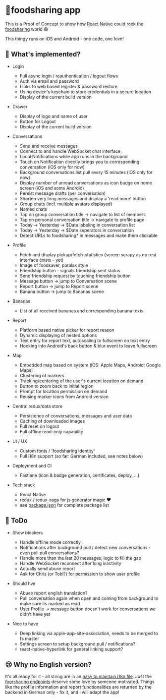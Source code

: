 # 🍴foodsharing app

This is a Proof of Concept to show how [React Native](https://github.com/facebook/react-native) could rock the [foodsharing](https://foodsharing.network) world :smile:

This thingy runs on iOS and Android - one code, one love!


## 🎉 What's implemented?

* Login
  * Full async login / reauthentication / logout flows
  * Auth via email and password
  * Links to web based register & password restore
  * Using device's keychain to store credentials in a secure location
  * Display of the current build version

* Drawer
  * Display of logo and name of user
  * Button for Logout
  * Display of the current build version

* Conversations
  * Send and receive messages
  * Connect to and handle WebSocket chat interface
  * Local Notifications while app runs in the background
  * Touch on Notification directly brings you to corresponding conversation (iOS only for now)
  * Background conversations list pull every 15 minutes (iOS only for now)
  * Display number of unread conversations as icon badge on home screen (iOS and some Android)
  * Persist message drafts (per conversation)
  * Shorten very long messages and display a 'read more' button
  * Group chats (incl. multiple avatars displayed)
  * Named chats
  * Tap on group conversation title -> navigate to list of members
  * Tap on personal conversation title -> navigate to profile page
  * Today -> Yesterday -> $Date labeling in conversation list
  * Today -> Yesterday -> $Date seperators in conversation
  * Detect URLs to foodsharing* in messages and make them clickable

* Profile
  * Fetch and display pickup/fetch-statistics (screen scrapy as no rest interface exists - yet)
  * Image of foodsaver, paralax style
  * Friendship button - signals friendship sent status
  * Send friendship request by touching friendship button
  * Message button -> jump to Conversation scene
  * Report button -> jump to Report scene
  * Banana button -> jump to Bananas scene

* Bananas
  * List of all received bananas and corresponding banana texts

* Report
  * Platform based native picker for report reason
  * Dynamic displaying of nested options
  * Text entry for report text, autoscaling to fullscreen on text entry
  * Hooking into Android's back button & blur event to leave fullscreen

* Map
  * Embedded map based on system (iOS: Apple Maps, Android: Google Maps)
  * Clustering of markers
  * Tracking/centering of the user's current location on demand
  * Button to zoom back to initial region
  * Prompt for location permission on demand
  * Reusing marker icons from Android version

* Central redux/data store
  * Persistence of conversations, messages and user data
  * Caching of downloaded images
  * Full reset on logout
  * Full offline read-only capability

* UI / UX
  * Custom fonts / 'foodsharing identity'
  * Full i18n support (so far: German included, see notes below)

* Deployment and CI
  * Fastlane (icon & badge generation, certificates, deploy, ...)

* Tech stack
  * React Native
  * redux / redux-saga for js generator magic :heart:
  * see [package.json](https://github.com/rastapasta/foodsharing/blob/master/package.json) for complete package list

## 🤔 ToDo

* Show blockers
  * Handle offline mode correctly
  * Notifications after background pull / detect new conversations - even pull pull conversations?
  * Handle more than the last 20 messages, logic to fill the gap
  * Handle WebSocket reconnect after long inactivity
  * Actually send abuse report
  * Ask for Chris (or Tobi?) for permission to show user profile

* Should hve
  * Abuse report english translation?
  * Pull conversation again when open and coming from background to make sure its marked as read
  * User Profile -> message button doesn't work for conversations we didn't have yet

* Nice to have
  * Deep linking via apple-app-site-association, needs to be merged to fs master
  * Settings screen to setup background pull / notifications?
  * react-native-hyperlink for general linking support?

## 😢 Why no English version?

It's all ready for it - all string are in an [easy to maintain i18n file](https://github.com/rastapasta/foodsharing/blob/master/assets/translations/en.json). Just the [foorsharing endpoints](https://gitlab.com/foodsharing-dev/foodsharing/tree/master/src/Controller) deserve some love by someone motivated. Things like the profile information and report functionalities are returned by the backend in German only - fix it, and i will adapt the app!